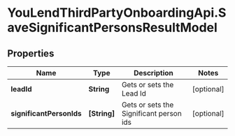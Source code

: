# YouLendThirdPartyOnboardingApi.SaveSignificantPersonsResultModel

## Properties

Name | Type | Description | Notes
------------ | ------------- | ------------- | -------------
**leadId** | **String** | Gets or sets the Lead Id | [optional] 
**significantPersonIds** | **[String]** | Gets or sets the Significant person ids | [optional] 


